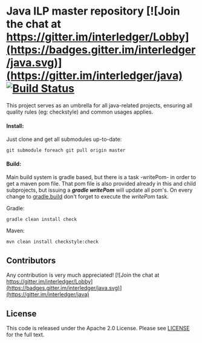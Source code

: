 Java ILP master repository 
[![Join the chat at https://gitter.im/interledger/Lobby](https://badges.gitter.im/interledger/java.svg)](https://gitter.im/interledger/java) [![Build Status](https://travis-ci.org/everis-innolab/java-ilp-master.svg?branch=master)](https://travis-ci.org/everis-innolab/java-ilp-master)
========================================================

This project serves as an umbrella for all java-related projects, ensuring all quality rules (eg: checkstyle) and common usages applies.



#### Install:

Just clone and get all submodules up-to-date:

``` 
git submodule foreach git pull origin master

```

#### Build:
Main build system is gradle based, but there is a task -writePom- in order to get a maven pom file. That pom file is also provided already in this and child subprojects, but issuing a ***gradle writePom*** will update all pom's. On every change to [gradle.build](gradle.build) don't forget to execute the *writePom* task.


Gradle:
``` 
gradle clean install check

```

Maven: 
``` 
mvn clean install checkstyle:check

```

Contributors
---------------
Any contribution is very much appreciated! 
[![Join the chat at https://gitter.im/interledger/Lobby](https://badges.gitter.im/interledger/java.svg)](https://gitter.im/interledger/java)


License
---------------
This code is released under the Apache 2.0 License. Please see [LICENSE](LICENSE) for the full text.
